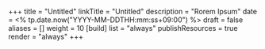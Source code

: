 +++
title = "Untitled"
linkTitle = "Untitled"
description = "Rorem Ipsum"
date = <% tp.date.now("YYYY-MM-DDTHH:mm:ss+09:00") %>
draft = false
aliases = []
weight = 10
[build]
	list = "always"
	publishResources = true
	render = "always"
+++